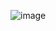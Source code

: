![image](https://user-images.githubusercontent.com/18111862/166291375-76b6152c-e25c-43cd-bf24-deddcd054fc8.png)
